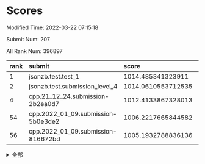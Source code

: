 # Scores

Modified Time: 2022-03-22 07:15:18

Submit Num: 207

All Rank Num: 396897

| rank |               submit               |       score        |       sigma        | pk_num |
| :--- | :--------------------------------- | :----------------- | :----------------- | :----- |
| 1    | jsonzb.test.test_1                 | 1014.485341323911  | 0.8428330844112143 | 7667   |
| 2    | jsonzb.test.submission_level_4     | 1014.0610553712535 | 0.8182077890333028 | 7672   |
| 4    | cpp.21_12_24.submission-2b2ea0d7   | 1012.4133867328013 | 0.8081072567638579 | 7663   |
| 54   | cpp.2022_01_09.submission-5b0e3de2 | 1006.2217665844582 | 0.7374702243572866 | 7671   |
| 56   | cpp.2022_01_09.submission-816672bd | 1005.1932788836136 | 0.7157357663309368 | 7671   |


<details>
<summary>全部</summary>

| rank |                 submit                 |       score        |       sigma        | pk_num |
| :--- | :------------------------------------- | :----------------- | :----------------- | :----- |
| 1    | jsonzb.test.test_1                     | 1014.485341323911  | 0.8428330844112143 | 7667   |
| 2    | jsonzb.test.submission_level_4         | 1014.0610553712535 | 0.8182077890333028 | 7672   |
| 3    | gobigger.level_3.submission_level_3_10 | 1012.5501379876324 | 0.7835828092664284 | 7668   |
| 4    | cpp.21_12_24.submission-2b2ea0d7       | 1012.4133867328013 | 0.8081072567638579 | 7663   |
| 5    | gobigger.level_3.submission_level_3_24 | 1011.5691365014306 | 0.7975614756005259 | 7671   |
| 6    | gobigger.level_3.submission_level_3_27 | 1011.4671012702887 | 0.7539713277424798 | 7667   |
| 7    | gobigger.level_3.submission_level_3_7  | 1011.0850545425667 | 0.7892299562929614 | 7668   |
| 8    | gobigger.level_3.submission_level_3_12 | 1011.0540095685184 | 0.7681592361100948 | 7665   |
| 9    | gobigger.level_3.submission_level_3_21 | 1010.9069022483432 | 0.7721457035026734 | 7669   |
| 10   | gobigger.level_3.submission_level_3_26 | 1010.8734760892363 | 0.7781084359827126 | 7671   |
| 11   | gobigger.level_3.submission_level_3_15 | 1010.8066107044199 | 0.7680326362418276 | 7667   |
| 12   | gobigger.level_3.submission_level_3_35 | 1010.7901184869609 | 0.7612335581038382 | 7671   |
| 13   | gobigger.level_3.submission_level_3_39 | 1010.7103910513167 | 0.7817155177956758 | 7675   |
| 14   | gobigger.level_3.submission_level_3_8  | 1010.6737105790871 | 0.7705542950102022 | 7667   |
| 15   | gobigger.level_3.submission_level_3_9  | 1010.629751469455  | 0.7953135707986595 | 7674   |
| 16   | gobigger.level_3.submission_level_3_19 | 1010.5675159327387 | 0.7659039213616433 | 7670   |
| 17   | gobigger.level_3.submission_level_3_48 | 1010.5623532265075 | 0.7686587050040627 | 7671   |
| 18   | gobigger.level_3.submission_level_3_40 | 1010.5233479020286 | 0.7595299005038761 | 7665   |
| 19   | gobigger.level_3.submission_level_3_1  | 1010.4899295989995 | 0.7608618836451403 | 7670   |
| 20   | gobigger.level_3.submission_level_3_14 | 1010.4201475372292 | 0.7713026245201942 | 7674   |
| 21   | gobigger.level_3.submission_level_3_44 | 1010.4121190649029 | 0.7703032644439115 | 7669   |
| 22   | gobigger.level_3.submission_level_3_37 | 1010.3950881165671 | 0.7530067039226314 | 7667   |
| 23   | gobigger.level_3.submission_level_3_18 | 1010.307906088007  | 0.7799812167615154 | 7668   |
| 24   | gobigger.level_3.submission_level_3_33 | 1010.2989254746765 | 0.7495483110872075 | 7673   |
| 25   | gobigger.level_3.submission_level_3_0  | 1010.2336279058375 | 0.740596654863766  | 7661   |
| 26   | gobigger.level_3.submission_level_3_42 | 1010.2137382506273 | 0.7579464004470228 | 7667   |
| 27   | gobigger.level_3.submission_level_3_30 | 1010.1868637040216 | 0.7610817529410221 | 7674   |
| 28   | gobigger.level_3.submission_level_3_36 | 1010.1434681562469 | 0.7408275029545074 | 7666   |
| 29   | gobigger.level_3.submission_level_3_13 | 1010.1112477178365 | 0.7576018992672421 | 7666   |
| 30   | gobigger.level_3.submission_level_3_16 | 1010.0402744146672 | 0.753217346038957  | 7668   |
| 31   | gobigger.level_3.submission_level_3_22 | 1010.0107570438848 | 0.752160310776994  | 7672   |
| 32   | gobigger.level_3.submission_level_3_31 | 1009.9662881733059 | 0.7691284882310871 | 7670   |
| 33   | gobigger.level_3.submission_level_3_2  | 1009.9192776555653 | 0.7650417496335575 | 7673   |
| 34   | gobigger.level_3.submission_level_3_4  | 1009.8522523371379 | 0.7561597690665715 | 7669   |
| 35   | gobigger.level_3.submission_level_3_23 | 1009.7171205089332 | 0.7550651027372298 | 7669   |
| 36   | gobigger.level_3.submission_level_3_38 | 1009.59077870255   | 0.7247964936994109 | 7668   |
| 37   | gobigger.level_3.submission_level_3_47 | 1009.5599521126601 | 0.7419531000334767 | 7669   |
| 38   | gobigger.level_3.submission_level_3_32 | 1009.5079121920996 | 0.7448714084136207 | 7671   |
| 39   | gobigger.level_3.submission_level_3_49 | 1009.4975561579339 | 0.7446898195729302 | 7670   |
| 40   | gobigger.level_3.submission_level_3_3  | 1009.4583769700117 | 0.7574604712103064 | 7674   |
| 41   | gobigger.level_3.submission_level_3_34 | 1009.3841645558148 | 0.7487227451634832 | 7671   |
| 42   | gobigger.level_3.submission_level_3_11 | 1009.2440730665967 | 0.7503828460834306 | 7666   |
| 43   | gobigger.level_3.submission_level_3_43 | 1009.2417654626313 | 0.7624303084798897 | 7669   |
| 44   | gobigger.level_3.submission_level_3_6  | 1009.0551882531105 | 0.764627161025601  | 7673   |
| 45   | gobigger.level_3.submission_level_3_5  | 1009.0232752402886 | 0.7416721393207819 | 7669   |
| 46   | gobigger.level_3.submission_level_3_25 | 1008.8682202015395 | 0.7466009391050521 | 7669   |
| 47   | gobigger.level_3.submission_level_3_41 | 1008.5727267932473 | 0.7539182158256186 | 7672   |
| 48   | gobigger.level_3.submission_level_3_29 | 1008.5459976278385 | 0.7447193115947063 | 7665   |
| 49   | gobigger.level_3.submission_level_3_45 | 1008.5186125979927 | 0.7456328897272154 | 7670   |
| 50   | gobigger.level_3.submission_level_3_46 | 1008.4429413007181 | 0.7372882756912871 | 7671   |
| 51   | gobigger.level_3.submission_level_3_20 | 1008.3729405092452 | 0.7304490850056309 | 7672   |
| 52   | gobigger.level_3.submission_level_3_28 | 1008.1579279982005 | 0.7484498231517123 | 7673   |
| 53   | gobigger.level_3.submission_level_3_17 | 1007.8875369239054 | 0.7750348669711502 | 7667   |
| 54   | cpp.2022_01_09.submission-5b0e3de2     | 1006.2217665844582 | 0.7374702243572866 | 7671   |
| 55   | gobigger.level_1.submission_level_1_35 | 1005.6489410739638 | 0.7183100665810831 | 7669   |
| 56   | cpp.2022_01_09.submission-816672bd     | 1005.1932788836136 | 0.7157357663309368 | 7671   |
| 57   | gobigger.level_1.submission_level_1_24 | 1005.1153246545286 | 0.7321644023735057 | 7672   |
| 58   | gobigger.level_1.submission_level_1_37 | 1005.034631468608  | 0.7137479676346221 | 7672   |
| 59   | gobigger.level_1.submission_level_1_16 | 1004.7821541181968 | 0.7308181363367262 | 7672   |
| 60   | gobigger.level_1.submission_level_1_30 | 1004.3334221290521 | 0.7189770522305763 | 7667   |
| 61   | gobigger.level_1.submission_level_1_1  | 1004.3115787645769 | 0.7149004631664074 | 7672   |
| 62   | gobigger.level_1.submission_level_1_32 | 1004.1199288566187 | 0.7272182964607302 | 7668   |
| 63   | gobigger.level_1.submission_level_1_42 | 1004.0473811952589 | 0.7146445014085986 | 7667   |
| 64   | gobigger.level_1.submission_level_1_25 | 1004.0051310329004 | 0.7237704028637361 | 7669   |
| 65   | gobigger.level_1.submission_level_1_38 | 1003.9827378864084 | 0.7114516037612836 | 7675   |
| 66   | gobigger.level_1.submission_level_1_29 | 1003.9065661285294 | 0.733628709688797  | 7676   |
| 67   | gobigger.level_1.submission_level_1_44 | 1003.8779821554618 | 0.7094906667680534 | 7667   |
| 68   | gobigger.level_1.submission_level_1_28 | 1003.7595890592963 | 0.7245787179447305 | 7669   |
| 69   | gobigger.level_1.submission_level_1_22 | 1003.7223606213493 | 0.7157168691180438 | 7670   |
| 70   | gobigger.level_1.submission_level_1_8  | 1003.664698568447  | 0.7134000007364986 | 7671   |
| 71   | gobigger.level_1.submission_level_1_49 | 1003.5382965228135 | 0.7201816942065803 | 7663   |
| 72   | gobigger.level_1.submission_level_1_46 | 1003.4719947898899 | 0.7185742346348709 | 7673   |
| 73   | gobigger.level_1.submission_level_1_36 | 1003.4136348730426 | 0.7136213388924598 | 7674   |
| 74   | gobigger.level_1.submission_level_1_17 | 1003.3970309328374 | 0.7204079210188966 | 7670   |
| 75   | gobigger.level_1.submission_level_1_23 | 1003.2673833739935 | 0.720416978607484  | 7666   |
| 76   | gobigger.level_1.submission_level_1_34 | 1003.2139765279708 | 0.724967622760961  | 7669   |
| 77   | gobigger.level_1.submission_level_1_4  | 1003.1783448111025 | 0.7116038276864847 | 7668   |
| 78   | gobigger.level_1.submission_level_1_45 | 1003.1694034995712 | 0.70814726856486   | 7671   |
| 79   | gobigger.level_1.submission_level_1_11 | 1003.1487926088669 | 0.7226182428941669 | 7669   |
| 80   | gobigger.level_1.submission_level_1_9  | 1003.1075400243178 | 0.7168107501444236 | 7668   |
| 81   | gobigger.level_1.submission_level_1_26 | 1003.0268322748982 | 0.722061794596257  | 7669   |
| 82   | gobigger.level_1.submission_level_1_13 | 1003.0145964910544 | 0.7108920564203466 | 7672   |
| 83   | gobigger.level_1.submission_level_1_33 | 1002.9069496207587 | 0.707472780212316  | 7670   |
| 84   | gobigger.level_1.submission_level_1_15 | 1002.9028137393993 | 0.7109031221253072 | 7675   |
| 85   | gobigger.level_1.submission_level_1_5  | 1002.8654065395995 | 0.7194099399335012 | 7672   |
| 86   | gobigger.level_1.submission_level_1_7  | 1002.8589487070323 | 0.7196338605485051 | 7667   |
| 87   | gobigger.level_1.submission_level_1_12 | 1002.8553779075206 | 0.7237460896871181 | 7667   |
| 88   | gobigger.level_1.submission_level_1_21 | 1002.8342449927503 | 0.725037478684384  | 7669   |
| 89   | gobigger.level_1.submission_level_1_27 | 1002.8019002554556 | 0.724485019182035  | 7665   |
| 90   | gobigger.level_1.submission_level_1_14 | 1002.793687980675  | 0.7260642882190018 | 7675   |
| 91   | gobigger.level_1.submission_level_1_6  | 1002.7707892551089 | 0.704261745601584  | 7670   |
| 92   | gobigger.level_1.submission_level_1_40 | 1002.7525580562773 | 0.7072451327939739 | 7669   |
| 93   | gobigger.level_1.submission_level_1_18 | 1002.7299414182919 | 0.7199539683436299 | 7669   |
| 94   | gobigger.level_1.submission_level_1_43 | 1002.6660548104079 | 0.7106629120123686 | 7669   |
| 95   | gobigger.level_1.submission_level_1_3  | 1002.5598277082178 | 0.7187419419492946 | 7672   |
| 96   | gobigger.level_1.submission_level_1_10 | 1002.5369510121574 | 0.7207602445845364 | 7677   |
| 97   | gobigger.level_1.submission_level_1_20 | 1002.5299919880731 | 0.7104443445286002 | 7669   |
| 98   | gobigger.level_1.submission_level_1_0  | 1002.3450532362712 | 0.709174634432409  | 7671   |
| 99   | gobigger.level_1.submission_level_1_48 | 1002.3186869619791 | 0.7192170101078464 | 7668   |
| 100  | gobigger.level_1.submission_level_1_41 | 1002.2231080499583 | 0.7096043732074124 | 7666   |
| 101  | gobigger.level_1.submission_level_1_31 | 1002.2210871894441 | 0.7063049088028869 | 7668   |
| 102  | gobigger.level_1.submission_level_1_47 | 1002.2139714982734 | 0.7097326906442926 | 7671   |
| 103  | gobigger.level_1.submission_level_1_2  | 1002.0474190707298 | 0.7130141649993273 | 7663   |
| 104  | gobigger.level_1.submission_level_1_39 | 1001.802723867465  | 0.7072320718362692 | 7668   |
| 105  | gobigger.level_1.submission_level_1_19 | 1001.7593429025916 | 0.7061469627028437 | 7665   |
| 106  | gobigger.random.submission_random_28   | 997.7699452134804  | 0.7080272280460557 | 7668   |
| 107  | gobigger.random.submission_random_4    | 997.282110091498   | 0.70575377422158   | 7669   |
| 108  | gobigger.random.submission_random_47   | 997.0497015306603  | 0.7000368330577202 | 7672   |
| 109  | gobigger.random.submission_random_8    | 997.047164495807   | 0.7076030419569361 | 7673   |
| 110  | gobigger.random.submission_random_39   | 996.987209769433   | 0.7017038291589358 | 7672   |
| 111  | gobigger.random.submission_random_40   | 996.8544754214046  | 0.7208824449721949 | 7672   |
| 112  | gobigger.random.submission_random_10   | 996.8158643842053  | 0.7065433295796718 | 7670   |
| 113  | gobigger.random.submission_random_46   | 996.7782530277366  | 0.7034280029202241 | 7669   |
| 114  | gobigger.random.submission_random_43   | 996.7612408323774  | 0.7092199920455462 | 7666   |
| 115  | gobigger.random.submission_random_24   | 996.6663298451343  | 0.7111244546360526 | 7673   |
| 116  | gobigger.random.submission_random_15   | 996.649834407638   | 0.7169698705492348 | 7672   |
| 117  | gobigger.random.submission_random_6    | 996.6044551387498  | 0.7100264992213077 | 7670   |
| 118  | gobigger.random.submission_random_26   | 996.5967211811499  | 0.7084264475959405 | 7670   |
| 119  | gobigger.random.submission_random_0    | 996.5570649111369  | 0.7005250021389834 | 7674   |
| 120  | gobigger.random.submission_random_23   | 996.4888052153414  | 0.6986223519248684 | 7666   |
| 121  | gobigger.random.submission_random_45   | 996.3698724921805  | 0.7094492312183653 | 7667   |
| 122  | gobigger.random.submission_random_32   | 996.3399059028444  | 0.7127654269063293 | 7665   |
| 123  | gobigger.random.submission_random_5    | 996.306538052131   | 0.7182201333410357 | 7668   |
| 124  | gobigger.random.submission_random_34   | 996.2321298920075  | 0.6911442585304073 | 7662   |
| 125  | gobigger.random.submission_random_19   | 996.1173527675168  | 0.7054506412505102 | 7665   |
| 126  | gobigger.random.submission_random_31   | 996.0980834165324  | 0.7079885174996444 | 7668   |
| 127  | gobigger.random.submission_random_7    | 995.95556326017    | 0.698520437117435  | 7668   |
| 128  | gobigger.random.submission_random_38   | 995.9404267769181  | 0.7171013794703285 | 7668   |
| 129  | gobigger.random.submission_random_12   | 995.9220152479556  | 0.7151989806923904 | 7668   |
| 130  | gobigger.random.submission_random_2    | 995.9095278060184  | 0.7039582002519662 | 7669   |
| 131  | gobigger.random.submission_random_22   | 995.8578339571415  | 0.7136518284704977 | 7670   |
| 132  | gobigger.random.submission_random_49   | 995.8130032965207  | 0.7261041070051326 | 7669   |
| 133  | gobigger.random.submission_random_44   | 995.7922261461102  | 0.7087013228520268 | 7673   |
| 134  | gobigger.random.submission_random_13   | 995.7345705152518  | 0.7071024315162381 | 7667   |
| 135  | gobigger.random.submission_random_14   | 995.7260721787993  | 0.7130612341744172 | 7669   |
| 136  | gobigger.random.submission_random_30   | 995.548136527879   | 0.7101015294657164 | 7670   |
| 137  | gobigger.random.submission_random_42   | 995.5237304592034  | 0.7063152272537494 | 7670   |
| 138  | gobigger.random.submission_random_41   | 995.4971453234933  | 0.7179548055202264 | 7672   |
| 139  | gobigger.random.submission_random_21   | 995.4778271316586  | 0.7099364784765081 | 7668   |
| 140  | gobigger.random.submission_random_37   | 995.4630558211975  | 0.7060250534815996 | 7671   |
| 141  | gobigger.random.submission_random_11   | 995.3770579281826  | 0.7071718882053778 | 7668   |
| 142  | gobigger.random.submission_random_35   | 995.373923303345   | 0.7057914357851809 | 7671   |
| 143  | gobigger.random.submission_random_36   | 995.3706159731005  | 0.7005311239185369 | 7676   |
| 144  | gobigger.random.submission_random_18   | 995.3687530544858  | 0.7163006742402619 | 7673   |
| 145  | gobigger.random.submission_random_27   | 995.3404104901401  | 0.7128001766150586 | 7673   |
| 146  | gobigger.random.submission_random_3    | 995.22214414786    | 0.7142677100267517 | 7669   |
| 147  | gobigger.random.submission_random_25   | 995.1627284814404  | 0.7028563314637084 | 7670   |
| 148  | gobigger.random.submission_random_1    | 995.138559792614   | 0.7152242071997534 | 7668   |
| 149  | gobigger.random.submission_random_17   | 995.0558666306533  | 0.7155448751937173 | 7670   |
| 150  | gobigger.random.submission_random_33   | 995.0147753370686  | 0.7343290002475873 | 7667   |
| 151  | gobigger.random.submission_random_9    | 994.9855480655908  | 0.7219038038050749 | 7665   |
| 152  | gobigger.random.submission_random_16   | 994.967195088258   | 0.7086120956503876 | 7667   |
| 153  | gobigger.random.submission_random_29   | 994.9338901085443  | 0.7116170092586604 | 7666   |
| 154  | gobigger.random.submission_random_20   | 994.9154039293223  | 0.7175309792269181 | 7672   |
| 155  | gobigger.random.submission_random_48   | 994.7914598928091  | 0.71257111139843   | 7672   |
| 156  | gobigger.level_2.submission_level_2_36 | 994.4148912955868  | 0.7255085156723768 | 7667   |
| 157  | gobigger.level_2.submission_level_2_7  | 993.7768897008408  | 0.7291441718947025 | 7669   |
| 158  | gobigger.level_2.submission_level_2_18 | 993.6751881257599  | 0.7357388069400104 | 7666   |
| 159  | gobigger.level_2.submission_level_2_5  | 993.6561979708329  | 0.7407478409918348 | 7667   |
| 160  | gobigger.level_2.submission_level_2_47 | 993.5218656022745  | 0.7286008848381483 | 7670   |
| 161  | gobigger.level_2.submission_level_2_25 | 993.2692713042827  | 0.7538558651305243 | 7669   |
| 162  | gobigger.level_2.submission_level_2_10 | 993.2153342358488  | 0.7489091853217222 | 7671   |
| 163  | gobigger.level_2.submission_level_2_6  | 993.1329140627176  | 0.7363953513559025 | 7674   |
| 164  | gobigger.level_2.submission_level_2_30 | 992.9530363787741  | 0.7442512059346932 | 7670   |
| 165  | gobigger.level_2.submission_level_2_15 | 992.8648688058499  | 0.7661464455137694 | 7670   |
| 166  | gobigger.level_2.submission_level_2_43 | 992.8360274294247  | 0.75488300949305   | 7676   |
| 167  | gobigger.level_2.submission_level_2_48 | 992.7883092334375  | 0.7343852732849373 | 7672   |
| 168  | gobigger.level_2.submission_level_2_14 | 992.7126752591564  | 0.7454296751590194 | 7668   |
| 169  | gobigger.level_2.submission_level_2_37 | 992.5505075940964  | 0.7456504199330557 | 7671   |
| 170  | gobigger.level_2.submission_level_2_34 | 992.5394810700396  | 0.7436452948270719 | 7673   |
| 171  | gobigger.level_2.submission_level_2_44 | 992.5387362778904  | 0.7605458581669317 | 7670   |
| 172  | gobigger.level_2.submission_level_2_8  | 992.4863823519821  | 0.7571520562010152 | 7673   |
| 173  | gobigger.level_2.submission_level_2_40 | 992.4549105409461  | 0.7417253231335893 | 7670   |
| 174  | gobigger.level_2.submission_level_2_9  | 992.4242905260606  | 0.734115488036545  | 7673   |
| 175  | gobigger.level_2.submission_level_2_13 | 992.3802492805545  | 0.7472236878170802 | 7671   |
| 176  | gobigger.level_2.submission_level_2_29 | 992.3471855400104  | 0.7381743754547335 | 7673   |
| 177  | gobigger.level_2.submission_level_2_38 | 992.3170486720902  | 0.7362861611942736 | 7670   |
| 178  | gobigger.level_2.submission_level_2_1  | 992.3114486204283  | 0.7338265419328435 | 7669   |
| 179  | gobigger.level_2.submission_level_2_45 | 992.2355005915422  | 0.7463817057874543 | 7664   |
| 180  | gobigger.level_2.submission_level_2_26 | 992.1979853358048  | 0.7498213233724828 | 7670   |
| 181  | gobigger.level_2.submission_level_2_28 | 992.1565008624849  | 0.7513158042722976 | 7672   |
| 182  | gobigger.level_2.submission_level_2_35 | 992.1114807886568  | 0.7400536971812878 | 7673   |
| 183  | gobigger.level_2.submission_level_2_12 | 992.0639376119456  | 0.7489469940151282 | 7668   |
| 184  | gobigger.level_2.submission_level_2_39 | 992.0301945650245  | 0.7482070135763922 | 7667   |
| 185  | gobigger.level_2.submission_level_2_3  | 992.0197604035658  | 0.7496748161095873 | 7672   |
| 186  | gobigger.level_2.submission_level_2_2  | 992.009089514964   | 0.7608324349757187 | 7667   |
| 187  | gobigger.level_2.submission_level_2_11 | 991.9412100468597  | 0.7346620332746198 | 7667   |
| 188  | gobigger.level_2.submission_level_2_42 | 991.8264792688506  | 0.7402050489409553 | 7675   |
| 189  | gobigger.level_2.submission_level_2_31 | 991.6402782931152  | 0.743263879082139  | 7667   |
| 190  | gobigger.level_2.submission_level_2_49 | 991.6116689583852  | 0.7543824737767092 | 7668   |
| 191  | gobigger.level_2.submission_level_2_22 | 991.5714224295243  | 0.7527519624950458 | 7665   |
| 192  | gobigger.level_2.submission_level_2_23 | 991.5235789231027  | 0.7456465742842668 | 7664   |
| 193  | gobigger.level_2.submission_level_2_33 | 991.4527297069839  | 0.7435467129653566 | 7668   |
| 194  | gobigger.level_2.submission_level_2_41 | 991.4217908043004  | 0.7287574755315376 | 7674   |
| 195  | gobigger.level_2.submission_level_2_19 | 991.4144651124445  | 0.7689078279507474 | 7672   |
| 196  | gobigger.level_2.submission_level_2_4  | 991.4008263769001  | 0.7371754687067604 | 7668   |
| 197  | gobigger.level_2.submission_level_2_32 | 991.3867065130752  | 0.7566077365151066 | 7668   |
| 198  | gobigger.level_2.submission_level_2_16 | 991.3286311121202  | 0.7591892493715965 | 7672   |
| 199  | gobigger.level_2.submission_level_2_46 | 991.1850415905692  | 0.7538574611028296 | 7667   |
| 200  | gobigger.level_2.submission_level_2_17 | 991.154893939737   | 0.7753675286029074 | 7671   |
| 201  | gobigger.level_2.submission_level_2_20 | 991.1413996037705  | 0.7725206131419622 | 7670   |
| 202  | gobigger.level_2.submission_level_2_27 | 991.0146333085086  | 0.7504498415558121 | 7669   |
| 203  | gobigger.level_2.submission_level_2_21 | 990.8000298231059  | 0.7462892816443332 | 7667   |
| 204  | gobigger.level_2.submission_level_2_0  | 990.7989108340845  | 0.7376583565038358 | 7671   |
| 205  | gobigger.level_2.submission_level_2_24 | 989.427616065295   | 0.7693587766243671 | 7665   |
| 206  | gobigger.none.submission_none_0        | 976.9519061114931  | 1.440424679304197  | 7664   |
| 207  | gobigger.none.submission_none_1        | 975.6909964553751  | 1.5957402300561268 | 7673   |

</details>